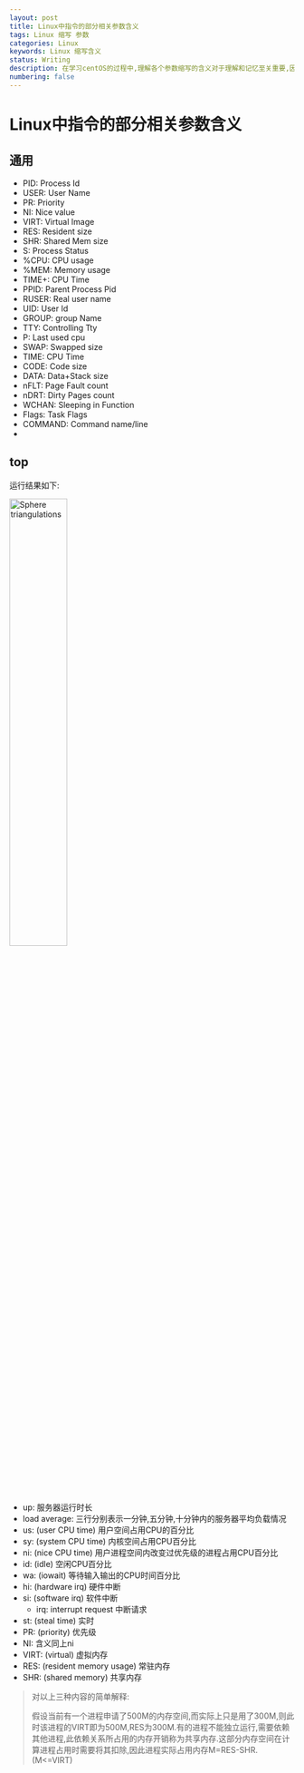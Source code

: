 ```yaml
---
layout: post
title: Linux中指令的部分相关参数含义
tags: Linux 缩写 参数
categories: Linux
keywords: Linux 缩写含义
status: Writing
description: 在学习centOS的过程中,理解各个参数缩写的含义对于理解和记忆至关重要,因此在此稍作总结.
numbering: false
---
```




# Linux中指令的部分相关参数含义

## 通用

- PID: Process Id
- USER: User Name
- PR: Priority
- NI: Nice value
- VIRT: Virtual Image
- RES: Resident size
- SHR: Shared Mem size
- S: Process Status
- %CPU: CPU usage
- %MEM: Memory usage
- TIME+: CPU Time
- PPID: Parent Process Pid
- RUSER: Real user name
- UID: User Id
- GROUP: group Name
- TTY: Controlling Tty
- P: Last used cpu
- SWAP: Swapped size
- TIME: CPU Time
- CODE: Code size
- DATA: Data+Stack size
- nFLT: Page Fault count
- nDRT: Dirty Pages count
- WCHAN: Sleeping in Function
- Flags: Task Flags
- COMMAND: Command name/line
- 

## top

运行结果如下:

<img src="https://raw.githubusercontent.com/chen-ustc/chen-ustc.github.io/master/_posts/2020-07-02-Linxu中指令的部分参数相关含义/20200702012406.png" alt="Sphere triangulations" width="45%">

- up: 服务器运行时长
- load average: 三行分别表示一分钟,五分钟,十分钟内的服务器平均负载情况
- us: (user CPU time) 用户空间占用CPU的百分比
- sy: (system CPU time) 内核空间占用CPU百分比
- ni: (nice CPU time) 用户进程空间内改变过优先级的进程占用CPU百分比
- id: (idle) 空闲CPU百分比
- wa: (iowait) 等待输入输出的CPU时间百分比
- hi: (hardware irq)  硬件中断
- si: (software irq) 软件中断
  - irq: interrupt request  中断请求
- st: (steal time) 实时
- PR: (priority) 优先级
- NI: 含义同上ni
- VIRT: (virtual) 虚拟内存
- RES: (resident memory usage) 常驻内存
- SHR: (shared memory) 共享内存

> 对以上三种内容的简单解释:
>
> 假设当前有一个进程申请了500M的内存空间,而实际上只是用了300M,则此时该进程的VIRT即为500M,RES为300M.有的进程不能独立运行,需要依赖其他进程,此依赖关系所占用的内存开销称为共享内存.这部分内存空间在计算进程占用时需要将其扣除,因此进程实际占用内存M=RES-SHR.(M<=VIRT)

